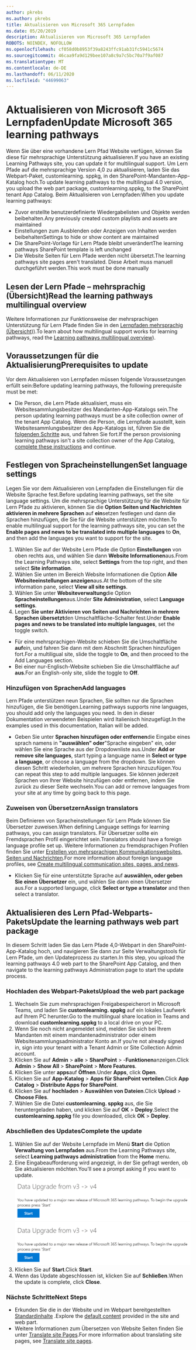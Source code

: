 ```yaml
---
author: pkrebs
ms.author: pkrebs
title: Aktualisieren von Microsoft 365 Lernpfaden
ms.date: 05/20/2019
description: Aktualisieren von Microsoft 365 Lernpfaden
ROBOTS: NOINDEX, NOFOLLOW
ms.openlocfilehash: cf058d0b8953f39a8243ffc91ab31fc5941c5674
ms.sourcegitcommit: 46caa9fa9d129bee107a8c9a7c5bc70a7f9af087
ms.translationtype: MT
ms.contentlocale: de-DE
ms.lasthandoff: 06/11/2020
ms.locfileid: "44699063"
---
```

# <a name="update-microsoft-365-learning-pathways"></a><span data-ttu-id="9fa3b-103">Aktualisieren von Microsoft 365 Lernpfaden</span><span class="sxs-lookup"><span data-stu-id="9fa3b-103">Update Microsoft 365 learning pathways</span></span>
<span data-ttu-id="9fa3b-104">Wenn Sie über eine vorhandene Lern Pfad Website verfügen, können Sie diese für mehrsprachige Unterstützung aktualisieren.</span><span class="sxs-lookup"><span data-stu-id="9fa3b-104">If you have an existing Learning Pathways site, you can update it for multilingual support.</span></span> <span data-ttu-id="9fa3b-105">Um Lern Pfade auf die mehrsprachige Version 4,0 zu aktualisieren, laden Sie das Webpart-Paket, customlearning. sppkg, in den SharePoint-Mandanten-App-Katalog hoch.</span><span class="sxs-lookup"><span data-stu-id="9fa3b-105">To update learning pathways to the multilingual 4.0 version, you upload the web part package, customlearning.sppkg, to the SharePoint tenant App Catalog.</span></span> <span data-ttu-id="9fa3b-106">Beim Aktualisieren von Lernpfaden:</span><span class="sxs-lookup"><span data-stu-id="9fa3b-106">When you update learning pathways:</span></span>  

- <span data-ttu-id="9fa3b-107">Zuvor erstellte benutzerdefinierte Wiedergabelisten und Objekte werden beibehalten.</span><span class="sxs-lookup"><span data-stu-id="9fa3b-107">Any previously created custom playlists and assets are maintained</span></span>
- <span data-ttu-id="9fa3b-108">Einstellungen zum Ausblenden oder Anzeigen von Inhalten werden beibehalten</span><span class="sxs-lookup"><span data-stu-id="9fa3b-108">Settings to hide or show content are maintained</span></span>
- <span data-ttu-id="9fa3b-109">Die SharePoint-Vorlage für Lern Pfade bleibt unverändert</span><span class="sxs-lookup"><span data-stu-id="9fa3b-109">The learning pathways SharePoint template is left unchanged</span></span>
- <span data-ttu-id="9fa3b-110">Die Website Seiten für Lern Pfade werden nicht übersetzt.</span><span class="sxs-lookup"><span data-stu-id="9fa3b-110">The learning pathways site pages aren't translated.</span></span> <span data-ttu-id="9fa3b-111">Diese Arbeit muss manuell durchgeführt werden.</span><span class="sxs-lookup"><span data-stu-id="9fa3b-111">This work must be done manually</span></span>

## <a name="read-the-learning-pathways-multilingual-overview"></a><span data-ttu-id="9fa3b-112">Lesen der Lern Pfade – mehrsprachig (Übersicht)</span><span class="sxs-lookup"><span data-stu-id="9fa3b-112">Read the learning pathways multilingual overview</span></span>
<span data-ttu-id="9fa3b-113">Weitere Informationen zur Funktionsweise der mehrsprachigen Unterstützung für Lern Pfade finden Sie in den [Lernpfaden mehrsprachig (Übersicht](custom_overview_ml.md))).</span><span class="sxs-lookup"><span data-stu-id="9fa3b-113">To learn about how multilingual support works for learning pathways, read the [Learning pathways multilingual overview](custom_overview_ml.md)).</span></span> 

## <a name="prerequisites-to-update"></a><span data-ttu-id="9fa3b-114">Voraussetzungen für die Aktualisierung</span><span class="sxs-lookup"><span data-stu-id="9fa3b-114">Prerequisites to update</span></span>
<span data-ttu-id="9fa3b-115">Vor dem Aktualisieren von Lernpfaden müssen folgende Voraussetzungen erfüllt sein:</span><span class="sxs-lookup"><span data-stu-id="9fa3b-115">Before updating learning pathways, the following prerequisite must be met:</span></span>
- <span data-ttu-id="9fa3b-116">Die Person, die Lern Pfade aktualisiert, muss ein Websitesammlungsbesitzer des Mandanten-App-Katalogs sein.</span><span class="sxs-lookup"><span data-stu-id="9fa3b-116">The person updating learning pathways must be a site collection owner of the tenant App Catalog.</span></span> <span data-ttu-id="9fa3b-117">Wenn die Person, die Lernpfade ausstellt, kein Websitesammlungsbesitzer des App-Katalogs ist, führen Sie die [folgenden Schritte](addappadmin.md) aus, und fahren Sie fort.</span><span class="sxs-lookup"><span data-stu-id="9fa3b-117">If the person provisioning learning pathways isn't a site collection owner of the App Catalog, [complete these instructions](addappadmin.md) and continue.</span></span> 

## <a name="set-language-settings"></a><span data-ttu-id="9fa3b-118">Festlegen von Spracheinstellungen</span><span class="sxs-lookup"><span data-stu-id="9fa3b-118">Set language settings</span></span> 
<span data-ttu-id="9fa3b-119">Legen Sie vor dem Aktualisieren von Lernpfaden die Einstellungen für die Website Sprache fest.</span><span class="sxs-lookup"><span data-stu-id="9fa3b-119">Before updating learning pathways, set the site language settings.</span></span> <span data-ttu-id="9fa3b-120">Um die mehrsprachige Unterstützung für die Website für Lern Pfade zu aktivieren, können Sie die **Option Seiten und Nachrichten aktivieren in mehrere Sprachen** auf **ein**setzen festlegen und dann die Sprachen hinzufügen, die Sie für die Website unterstützen möchten.</span><span class="sxs-lookup"><span data-stu-id="9fa3b-120">To enable multilingual support for the learning pathways site, you can set the **Enable pages and news to be translated into multiple languages** to **On**, and then add the languages you want to support for the site.</span></span>
1.  <span data-ttu-id="9fa3b-121">Wählen Sie auf der Website Lern Pfade die Option **Einstellungen** von oben rechts aus, und wählen Sie dann **Website Informationen**aus.</span><span class="sxs-lookup"><span data-stu-id="9fa3b-121">From the Learning Pathways site, select **Settings** from the top right, and then select **Site information**.</span></span>
2.  <span data-ttu-id="9fa3b-122">Wählen Sie unten im Bereich Website Informationen die Option **Alle Websiteeinstellungen anzeigen**aus.</span><span class="sxs-lookup"><span data-stu-id="9fa3b-122">At the bottom of the site information pane, select **View all site settings**.</span></span>
3.  <span data-ttu-id="9fa3b-123">Wählen Sie unter **Websiteverwaltung**die Option **Spracheinstellungen**aus.</span><span class="sxs-lookup"><span data-stu-id="9fa3b-123">Under **Site Administration**, select **Language settings**.</span></span>
4.  <span data-ttu-id="9fa3b-124">Legen **Sie unter Aktivieren von Seiten und Nachrichten in mehrere Sprachen übersetzt**den Umschaltfläche-Schalter fest.</span><span class="sxs-lookup"><span data-stu-id="9fa3b-124">Under **Enable pages and news to be translated into multiple languages**, set the toggle switch.</span></span> 
- <span data-ttu-id="9fa3b-125">Für eine mehrsprachigen-Website schieben Sie die Umschaltfläche **auf**ein, und fahren Sie dann mit dem Abschnitt Sprachen hinzufügen fort.</span><span class="sxs-lookup"><span data-stu-id="9fa3b-125">For a multiligual site, slide the toggle to **On**, and then proceed to the Add Languages section.</span></span> 
- <span data-ttu-id="9fa3b-126">Bei einer nur-Englisch-Website schieben Sie die Umschaltfläche auf **aus**.</span><span class="sxs-lookup"><span data-stu-id="9fa3b-126">For an English-only site, slide the toggle to **Off**.</span></span>

### <a name="add-languages"></a><span data-ttu-id="9fa3b-127">Hinzufügen von Sprachen</span><span class="sxs-lookup"><span data-stu-id="9fa3b-127">Add languages</span></span>
<span data-ttu-id="9fa3b-128">Lern Pfade unterstützen neun Sprachen, Sie sollten nur die Sprachen hinzufügen, die Sie benötigen.</span><span class="sxs-lookup"><span data-stu-id="9fa3b-128">Learning pathways supports nine languages, you should add only the languages you need.</span></span> <span data-ttu-id="9fa3b-129">In den in dieser Dokumentation verwendeten Beispielen wird Italienisch hinzugefügt.</span><span class="sxs-lookup"><span data-stu-id="9fa3b-129">In the examples used in this documentation, Italian will be added.</span></span> 
- <span data-ttu-id="9fa3b-130">Geben Sie unter **Sprachen hinzufügen oder entfernen**die Eingabe eines sprach namens in **"auswählen" oder**"Sprache eingeben" ein, oder wählen Sie eine Sprache aus der Dropdownliste aus.</span><span class="sxs-lookup"><span data-stu-id="9fa3b-130">Under **Add or remove site languages**, start typing a language name in **Select or type a language**, or choose a language from the dropdown.</span></span> <span data-ttu-id="9fa3b-131">Sie können diesen Schritt wiederholen, um mehrere Sprachen hinzuzufügen.</span><span class="sxs-lookup"><span data-stu-id="9fa3b-131">You can repeat this step to add multiple languages.</span></span> <span data-ttu-id="9fa3b-132">Sie können jederzeit Sprachen von Ihrer Website hinzufügen oder entfernen, indem Sie zurück zu dieser Seite wechseln.</span><span class="sxs-lookup"><span data-stu-id="9fa3b-132">You can add or remove languages from your site at any time by going back to this page.</span></span>
 
### <a name="assign-translators"></a><span data-ttu-id="9fa3b-133">Zuweisen von Übersetzern</span><span class="sxs-lookup"><span data-stu-id="9fa3b-133">Assign translators</span></span>
<span data-ttu-id="9fa3b-134">Beim Definieren von Spracheinstellungen für Lern Pfade können Sie Übersetzer zuweisen.</span><span class="sxs-lookup"><span data-stu-id="9fa3b-134">When defining Language settings for learning pathways, you can assign translators.</span></span> <span data-ttu-id="9fa3b-135">Für Übersetzer sollte ein Fremdsprachen Profil eingerichtet sein.</span><span class="sxs-lookup"><span data-stu-id="9fa3b-135">Translators should have a foreign language profile set up.</span></span> <span data-ttu-id="9fa3b-136">Weitere Informationen zu fremdsprachigen Profilen finden Sie unter [Erstellen von mehrsprachigen Kommunikationswebsites, Seiten und Nachrichten](https://support.office.com/en-us/article/2bb7d610-5453-41c6-a0e8-6f40b3ed750c).</span><span class="sxs-lookup"><span data-stu-id="9fa3b-136">For more information about foreign language profiles, see [Create multilingual communication sites, pages, and news](https://support.office.com/en-us/article/2bb7d610-5453-41c6-a0e8-6f40b3ed750c).</span></span>  
- <span data-ttu-id="9fa3b-137">Klicken Sie für eine unterstützte Sprache auf **auswählen, oder geben Sie einen Übersetzer** ein, und wählen Sie dann einen Übersetzer aus.</span><span class="sxs-lookup"><span data-stu-id="9fa3b-137">For a supported language, click **Select or type a translator** and then select a translator.</span></span> 

## <a name="update-the-learning-pathways-web-part-package"></a><span data-ttu-id="9fa3b-138">Aktualisieren des Lern Pfad-Webparts-Pakets</span><span class="sxs-lookup"><span data-stu-id="9fa3b-138">Update the learning pathways web part package</span></span>
<span data-ttu-id="9fa3b-139">In diesem Schritt laden Sie das Lern Pfade 4,0-Webpart in den SharePoint-App-Katalog hoch, und navigieren Sie dann zur Seite Verwaltungstools für Lern Pfade, um den Updateprozess zu starten.</span><span class="sxs-lookup"><span data-stu-id="9fa3b-139">In this step, you upload the learning pathways 4.0 web part to the SharePoint App Catalog, and then navigate to the learning pathways Administration page to start the update process.</span></span>

### <a name="upload-the-web-part-package"></a><span data-ttu-id="9fa3b-140">Hochladen des Webpart-Pakets</span><span class="sxs-lookup"><span data-stu-id="9fa3b-140">Upload the web part package</span></span>
1.  <span data-ttu-id="9fa3b-141">Wechseln Sie zum mehrsprachigen Freigabespeicherort in Microsoft Teams, und laden Sie **customlearning. sppkg** auf ein lokales Laufwerk auf Ihrem PC herunter.</span><span class="sxs-lookup"><span data-stu-id="9fa3b-141">Go to the multilingual share location in Teams and download **customlearning.sppkg** to a local drive on your PC.</span></span> 
2.  <span data-ttu-id="9fa3b-142">Wenn Sie noch nicht angemeldet sind, melden Sie sich bei Ihrem Mandanten mit einem mandantenadministrator oder einem Websitesammlungsadministrator Konto an.</span><span class="sxs-lookup"><span data-stu-id="9fa3b-142">If you’re not already signed in, sign into your tenant with a Tenant Admin or Site Collection Admin account.</span></span> 
3.  <span data-ttu-id="9fa3b-143">Klicken Sie auf **Admin**  >  **alle**  >  **SharePoint**  >  -**Funktionen**anzeigen.</span><span class="sxs-lookup"><span data-stu-id="9fa3b-143">Click **Admin** > **Show All** > **SharePoint** > **More Features**.</span></span> 
4.  <span data-ttu-id="9fa3b-144">Klicken Sie unter **apps**auf **Öffnen**.</span><span class="sxs-lookup"><span data-stu-id="9fa3b-144">Under **Apps**, click **Open**.</span></span> 
5.  <span data-ttu-id="9fa3b-145">Klicken Sie auf **App-Katalog**  >  **Apps für SharePoint verteilen**.</span><span class="sxs-lookup"><span data-stu-id="9fa3b-145">Click **App Catalog** > **Distribute Apps for SharePoint**.</span></span> 
6.  <span data-ttu-id="9fa3b-146">Klicken Sie auf **hochladen**  >  **Auswählen von Dateien**.</span><span class="sxs-lookup"><span data-stu-id="9fa3b-146">Click **Upload** > **Choose Files**.</span></span> 
7.  <span data-ttu-id="9fa3b-147">Wählen Sie die Datei **customlearning. sppkg** aus, die Sie heruntergeladen haben, und klicken Sie auf **OK**  >  **Deploy**.</span><span class="sxs-lookup"><span data-stu-id="9fa3b-147">Select the **customlearning.sppkg** file you downloaded, click **OK** > **Deploy**.</span></span> 

### <a name="complete-the-update"></a><span data-ttu-id="9fa3b-148">Abschließen des Updates</span><span class="sxs-lookup"><span data-stu-id="9fa3b-148">Complete the update</span></span>
1.  <span data-ttu-id="9fa3b-149">Wählen Sie auf der Website Lernpfade im Menü **Start** die Option **Verwaltung von Lernpfaden** aus.</span><span class="sxs-lookup"><span data-stu-id="9fa3b-149">From the Learning Pathways site, select **Learning pathways administration** from the **Home** menu.</span></span> 
2.  <span data-ttu-id="9fa3b-150">Eine Eingabeaufforderung wird angezeigt, in der Sie gefragt werden, ob Sie aktualisieren möchten.</span><span class="sxs-lookup"><span data-stu-id="9fa3b-150">You’ll see a prompt asking if you want to update.</span></span> 
<span data-ttu-id="9fa3b-151">![custom_update_adminprompt_ml.png](media/custom_update_adminprompt_ml.png)</span><span class="sxs-lookup"><span data-stu-id="9fa3b-151">![custom_update_adminprompt_ml.png](media/custom_update_adminprompt_ml.png)</span></span>
3.  <span data-ttu-id="9fa3b-152">Klicken Sie auf **Start**.</span><span class="sxs-lookup"><span data-stu-id="9fa3b-152">Click **Start**.</span></span> 
4. <span data-ttu-id="9fa3b-153">Wenn das Update abgeschlossen ist, klicken Sie auf **Schließen**.</span><span class="sxs-lookup"><span data-stu-id="9fa3b-153">When the update is complete, click **Close**.</span></span> 

### <a name="next-steps"></a><span data-ttu-id="9fa3b-154">Nächste Schritte</span><span class="sxs-lookup"><span data-stu-id="9fa3b-154">Next Steps</span></span>
- <span data-ttu-id="9fa3b-155">Erkunden Sie die in der Website und im Webpart bereitgestellten [Standardinhalte](custom_exploresite.md) .</span><span class="sxs-lookup"><span data-stu-id="9fa3b-155">Explore the [default content](custom_exploresite.md) provided in the site and web part.</span></span>
- <span data-ttu-id="9fa3b-156">Weitere Informationen zum Übersetzen von Website Seiten finden Sie unter [Translate site Pages](custom_translate_page_ml.md).</span><span class="sxs-lookup"><span data-stu-id="9fa3b-156">For more information about translating site pages, see [Translate site pages](custom_translate_page_ml.md).</span></span> 

